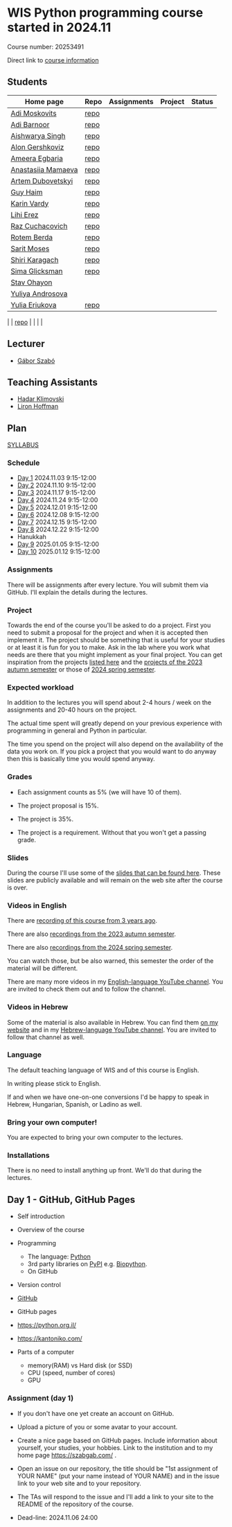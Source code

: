 # WIS Python programming course started in 2024.11

Course number: 20253491

Direct link to [course information](https://erez.weizmann.ac.il/pls/htmldb/f?p=186:30:::NO::pid,pprev:15125,14987)

## Students

| Home page                                                  | Repo                                                                     | Assignments | Project | Status |
| ---------------------------------------------------------- | ------------------------------------------------------------------------ | ----------- | ------- | ------ |
| [Adi Moskovits](https://adimosko.github.io/)               | [repo](https://github.com/AdiMosko/AdiMosko.github.io)                   |  |  |  |
| [Adi Barnoor](https://adibarnoor.github.io/)               | [repo](https://github.com/AdiBarnoor/AdiBarnoor.github.io)               |  |  |  |
| [Aishwarya Singh](https://aish16032001.github.io/)         | [repo](https://github.com/Aish16032001/Aish16032001.github.io)           |  |  |  |
| [Alon Gershkoviz](https://alongersh.github.io/)            | [repo](https://github.com/alongersh/alongersh.github.io)                 |  |  |  |
| [Ameera Egbaria](https://ameeraegbaria.github.io/)         | [repo](https://github.com/ameeraegbaria/ameeraegbaria.github.io)         |  |  |  |
| [Anastasiia Mamaeva](https://anastasiiamamaeva.github.io/) | [repo](https://github.com/AnastasiiaMamaeva/anastasiiamamaeva.github.io) |  |  |  |
| [Artem Dubovetskyi](https://artemd7.github.io/)            | [repo](https://github.com/artemD7/artemD7.github.io)                     |  |  |  |
| [Guy Haim](https://haimguy.github.io/)                     | [repo](https://github.com/HaimGuy/HaimGuy.github.io)                     |  |  |  |
| [Karin Vardy](https://karinvar.github.io/)                 | [repo](https://github.com/karinvar/karinvar.github.io)                   |  |  |  |
| [Lihi Erez](https://lihierez.github.io/)                   | [repo](https://github.com/Lihierez/Lihierez.github.io)                   |  |  |  |
| [Raz Cuchacovich](https://razcuch.github.io/)              | [repo](https://github.com/razcuch/razcuch.github.io)                     |  |  |  |
| [Rotem Berda](https://rotemberda.github.io/)               | [repo](https://github.com/rotemberda/rotemberda.github.io)               |  |  |  |
| [Sarit Moses](https://sarit-moses.github.io/)              | [repo](https://github.com/sarit-moses/sarit-moses.github.io)             |  |  |  |
| [Shiri Karagach](https://shirikara.github.io/)             | [repo](https://github.com/Shirikara/shirikara.github.io)                 |  |  |  |
| [Sima Glicksman](https://simiglicks.github.io/)            | [repo](https://github.com/simiglicks/simiglicks.github.io)               |  |  |  |
| [Stav Ohayon](https://stavoh.github.io/)                   |                    |  |  |  |
| [Yuliya Androsova](https://yuliyaandrosova.github.io/)     |                    |  |  |  |
| [Yulia Eriukova](https://yuliaerk.github.io/)              | [repo](https://github.com/yuliaerk/yuliaerk.github.io)                   |  |  |  |


| []()              | [repo]()                   |  |  |  |


## Lecturer

* [Gábor Szabó](https://szabgab.com/)

## Teaching Assistants

* [Hadar Klimovski](https://hadarklimovski.github.io/)
* [Liron Hoffman](https://liroh99.github.io/)

## Plan

[SYLLABUS](SYLLABUS.md)

### Schedule

* [Day 1](#Day-1) 2024.11.03 9:15-12:00
* [Day 2](#Day-2) 2024.11.10 9:15-12:00
* [Day 3](#Day-3) 2024.11.17 9:15-12:00
* [Day 4](#Day-4) 2024.11.24 9:15-12:00
* [Day 5](#Day-5) 2024.12.01 9:15-12:00
* [Day 6](#Day-6) 2024.12.08 9:15-12:00
* [Day 7](#Day-7) 2024.12.15 9:15-12:00
* [Day 8](#Day-8) 2024.12.22 9:15-12:00
* Hanukkah
* [Day 9](#Day-9) 2025.01.05 9:15-12:00
* [Day 10](#Day-10) 2025.01.12 9:15-12:00

### Assignments

There will be assignments after every lecture. You will submit them via GitHub. I'll explain the details during the lectures.

### Project

Towards the end of the course you'll be asked to do a project.
First you need to submit a proposal for the project and when it is accepted then implement it.
The project should be something that is useful for your studies or at least it is fun for you to make.
Ask in the lab where you work what needs are there that you might implement as your final project.
You can get inspiration from the projects [listed here](https://code-maven.com/programming-bootcamp-for-scientists)
and the [projects of the 2023 autumn semester](https://github.com/szabgab/wis-python-bootcamp-2023-12)
or those of [2024 spring semester](https://github.com/szabgab/wis-python-course-2024-04).

### Expected workload

In addition to the lectures you will spend about 2-4 hours / week on the assignments and 20-40 hours on the project.

The actual time spent will greatly depend on your previous experience with programming in general and Python in particular.

The time you spend on the project will also depend on the availability of the data you work on.
If you pick a project that you would want to do anyway then this is basically time you would spend anyway.


### Grades

* Each assignment counts as 5% (we will have 10 of them).
* The project proposal is 15%.
* The project is 35%.

* The project is a requirement. Without that you won't get a passing grade.

### Slides

During the course I'll use some of the [slides that can be found here](https://slides.code-maven.com/python/).
These slides are publicly available and will remain on the web site after the course is over.

### Videos in English

There are [recording of this course from 3 years ago](https://code-maven.com/programming-bootcamp-for-scientists).

There are also [recordings from the 2023 autumn semester](https://github.com/szabgab/wis-python-bootcamp-2023-12).

There are also [recordings from the 2024 spring semester](https://github.com/szabgab/wis-python-course-2024-04).

You can watch those, but be also warned, this semester the order of the material will be different.

There are many more videos in my [English-language YouTube channel](https://code-maven.com/youtube).
You are invited to check them out and to follow the channel.

### Videos in Hebrew

Some of the material is also available in Hebrew. You can find them [on my website](https://he.code-maven.com/)
and in my [Hebrew-language YouTube channel](https://he.code-maven.com/youtube). You are invited to
follow that channel as well.

### Language

The default teaching language of WIS and of this course is English.

In writing please stick to English.

If and when we have one-on-one conversions I'd be happy to speak in Hebrew, Hungarian, Spanish, or Ladino as well.

### Bring your own computer!

You are expected to bring your own computer to the lectures.

### Installations

There is no need to install anything up front. We'll do that during the lectures.

## Day 1 - GitHub, GitHub Pages

* Self introduction
* Overview of the course
* Programming
    * The language: [Python](https://www.python.org/)
    * 3rd party libraries on [PyPI](https://pypi.org/) e.g. [Biopython](https://biopython.org/).
    * On GitHub
* Version control
* [GitHub](https://github.com/)
* GitHub pages

* https://python.org.il/
* https://kantoniko.com/

* Parts of a computer
    * memory(RAM) vs Hard disk (or SSD)
    * CPU (speed, number of cores)
    * GPU

### Assignment (day 1)

* If you don't have one yet create an account on GitHub.
* Upload a picture of you or some avatar to your account.
* Create a nice page based on GitHub pages. Include information about yourself, your studies, your hobbies. Link to the institution and to my home page https://szabgab.com/ .
* Open an issue on our repository, the title should be "1st assignment of YOUR NAME"  (put your name instead of YOUR NAME) and in the issue link to your web site and to your repository.
* The TAs will respond to the issue and I'll add a link to your site to the README of the repository of the course.

* Dead-line: 2024.11.06 24:00



